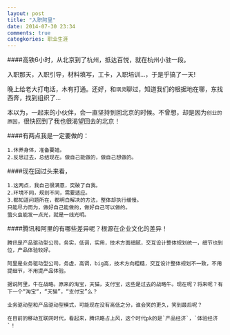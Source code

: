 ```yaml
---
layout: post
title: "入职阿里"
date: 2014-07-30 23:34
comments: true
categkories: 职业生涯
---
```


####高铁6小时，从北京到了杭州，抵达百悦，就在杭州小驻一段。

入职那天，入职引导，材料填写，工卡，入职培训...，于是乎搞了一天!

晚上给老大打电话，木有打通。还好，和`琪灵`聊过，知道我们的根据地在哪，东找西奔，找到组织了...

本以为，一起来的小伙伴，会一直坚持到回北京的时候。不曾想，却是因为`创业的原因`，很快回到了我也很渴望回去的北京！

####有两点我是一定要做的：
    
    1.休养身体，准备要娃。
    2.反思过去，总结现在。做自己能做的，做自己想做的。
    
####现在回过头来看，
    
    1.这两点，我自己很满意，突破了自我。
    2.环境不同，规则不同，需要适应。
    3.都知道问题所在，都明白解决的方法，整体却执行缓慢。
    只能尽力而为，做好自己能做的，做好自己可以做的。
    萤火虫能发一点光，就是一线光明。

####腾讯和阿里的有哪些差异呢？根源在企业文化的差异！

    腾讯是产品驱动型公司，务实，低调，实用，技术方面细腻，交互设计整体规划统一，细节也到位，产品体验较好。
    
    阿里是业务驱动型公司，务虚，高调，big高，技术方向粗糙，交互设计整体规划不一致，不用提细节，不用提产品体验。
    
    据说阿里，牛在战略。原来的淘宝，天猫，支付宝，这些是过去的战略牛。现在呢？将来呢？有下一个“淘宝“，“天猫”，“支付宝”么？
    
    业务驱动型和产品驱动型模式，可能现在没有高低之分，谁会笑的更久，笑到最后呢？
    
    在目前的移动互联网时代，看起来，腾讯略占上风，这个时代pk的是`产品经济`，`体验经济`！
    
    
    
    